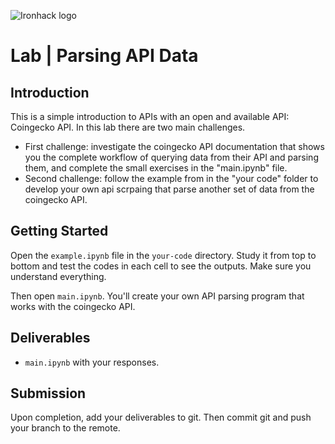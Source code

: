 ![Ironhack logo](https://i.imgur.com/1QgrNNw.png)

# Lab | Parsing API Data

## Introduction

This is a simple introduction to APIs with an open and available API: Coingecko API.
In this lab there are two main challenges. 
- First challenge: investigate the coingecko API documentation that shows you the complete workflow of querying data from their API and parsing them, and complete the small exercises in the "main.ipynb" file.
- Second challenge: follow the example from in the "your code" folder to develop your own api scrpaing that parse another set of data from the coingecko API.

## Getting Started

Open the `example.ipynb` file in the `your-code` directory. Study it from top to bottom and test the codes in each cell to see the outputs. Make sure you understand everything.

Then open `main.ipynb`. You'll create your own API parsing program that works with the coingecko API.

## Deliverables

- `main.ipynb` with your responses.

## Submission

Upon completion, add your deliverables to git. Then commit git and push your branch to the remote.